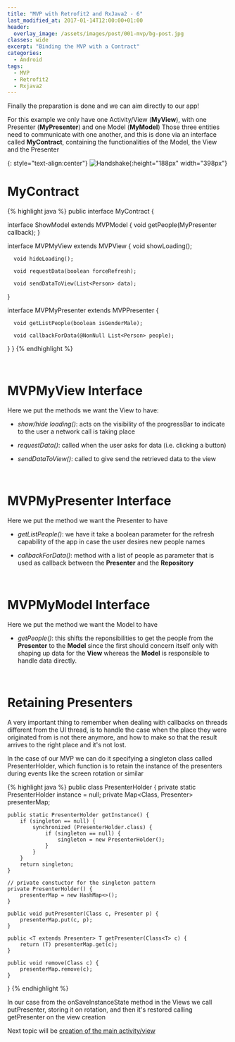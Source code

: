 ```yaml
---
title: "MVP with Retrofit2 and RxJava2 - 6"
last_modified_at: 2017-01-14T12:00:00+01:00
header: 
  overlay_image: /assets/images/post/001-mvp/bg-post.jpg
classes: wide
excerpt: "Binding the MVP with a Contract"
categories:
  - Android
tags:
  - MVP
  - Retrofit2
  - Rxjava2
---
```


Finally the preparation is done and we can aim directly to our app!

For this example we only have one Activity/View (**MyView**), with one Presenter (**MyPresenter**) and one Model (**MyModel**)
Those three entities need to communicate with one another, and this is done via an interface called **MyContract**, containing the functionalities of the Model, the View and the Presenter

{: style="text-align:center"}
![Handshake][handshake]{:height="188px" width="398px"}

# MyContract

{% highlight java %}
public interface MyContract {
   
   interface ShowModel extends MVPModel {
      void getPeople(MyPresenter callback);
   }

   interface MVPMyView extends MVPView {
      void showLoading();

      void hideLoading();

      void requestData(boolean forceRefresh);

      void sendDataToView(List<Person> data);
   }

   interface MVPMyPresenter extends MVPPresenter<MVPMyView> {

      void getListPeople(boolean isGenderMale);

      void callbackForData(@NonNull List<Person> people);
   }
}
{% endhighlight %}

&nbsp;

# MVPMyView Interface

Here we put the methods we want the View to have:

* *show/hide loading()*: acts on the visibility of the progressBar to indicate to the user a network call is taking place

* *requestData()*: called when the user asks for data (i.e. clicking a button)

* *sendDataToView()*: called to give send the retrieved data to the view

&nbsp;

# MVPMyPresenter Interface

Here we put the method we want the Presenter to have

* *getListPeople()*: we have it take a boolean parameter for the refresh capability of the app in case the user desires new people names

* *callbackForData()*: method with a list of people as parameter that is used as callback between the **Presenter** and the **Repository**

&nbsp;

# MVPMyModel Interface

Here we put the method we want the Model to have

* *getPeople()*: this shifts the reponsibilities to get the people from the **Presenter** to the **Model** since the first should concern itself only with shaping up data for the **View** whereas the **Model** is responsible to handle data directly.

&nbsp;

# Retaining Presenters

A very important thing to remember when dealing with callbacks on threads different from the UI thread, is to handle the case when the place they were originated from is not there anymore, and how to make so that the result arrives to the right place and it's not lost.

In the case of our MVP we can do it specifying a singleton class called PresenterHolder, which function is to retain the instance of the presenters during events like the screen rotation or similar

{% highlight java %}
public class PresenterHolder {
    private static PresenterHolder instance = null;
    private Map<Class, Presenter> presenterMap;

    public static PresenterHolder getInstance() {
        if (singleton == null) {
            synchronized (PresenterHolder.class) {
                if (singleton == null) {
                    singleton = new PresenterHolder();
                }
            }
        }
        return singleton;
    }

    // private constuctor for the singleton pattern
    private PresenterHolder() {
        presenterMap = new HashMap<>();
    }

    public void putPresenter(Class c, Presenter p) {
        presenterMap.put(c, p);
    }

    public <T extends Presenter> T getPresenter(Class<T> c) {
        return (T) presenterMap.get(c);
    }

    public void remove(Class c) {
        presenterMap.remove(c);
    }
}
{% endhighlight %}

In our case from the onSaveInstanceState method in the Views we call putPresenter, storing it on rotation, and then it's restored calling getPresenter on the view creation

Next topic will be [creation of the main activity/view][next]

[next]: https://kioli.github.io/android/MVP-RxJava-Retrofit2-Part6/
[handshake]: https://kioli.github.io/assets/images/post/001-mvp/handshake.jpg